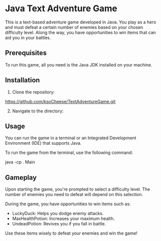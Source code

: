 # Java Text Adventure Game

This is a text-based adventure game developed in Java. You play as a hero and must defeat a certain number of enemies based on 
your chosen difficulty level. Along the way, you have opportunities to win items that can aid you in your battles.


## Prerequisites

To run this game, all you need is the Java JDK installed on your machine.


## Installation

1. Clone the repository:

https://github.com/ksoCheese/TextAdventureGame.git

2. Navigate to the directory:


## Usage

You can run the game in a terminal or an Integrated Development Environment (IDE) that supports Java.

To run the game from the terminal, use the following command:

java -cp . Main


## Gameplay

Upon starting the game, you're prompted to select a difficulty level. The number of enemies you need to defeat will depend on this selection.

During the game, you have opportunities to win items such as:

- LuckyDuck: Helps you dodge enemy attacks.
- MaxHealthPotion: Increases your maximum health.
- UndeadPotion: Revives you if you fall in battle.

Use these items wisely to defeat your enemies and win the game!
